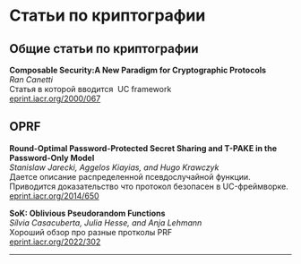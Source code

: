 # Статьи по криптографии
## Общие статьи по криптографии
**Composable Security:A New Paradigm for Cryptographic Protocols**\
_Ran Canetti_\
Статья в которой вводится  UC framework\
[eprint.iacr.org/2000/067](https://eprint.iacr.org/2000/067.pdf)
## OPRF
**Round-Optimal Password-Protected Secret Sharing and T-PAKE in the Password-Only Model**\
_Stanislaw Jarecki, Aggelos Kiayias, and Hugo Krawczyk_\
Даетсе описание распределенной псевдослучайной функции. Приводится доказательство что протокол безопасен в UC-фреймворке.\
[eprint.iacr.org/2014/650](https://eprint.iacr.org/2014/650.pdf)

**SoK: Oblivious Pseudorandom Functions**\
_Sílvia Casacuberta, Julia Hesse, and Anja Lehmann_\
Хороший обзор про разные протколы PRF\
[eprint.iacr.org/2022/302](https://eprint.iacr.org/2022/302.pdf)
***






